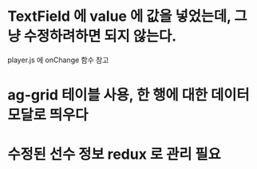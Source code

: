 # TextField 에 value 에 값을 넣었는데, 그냥 수정하려하면 되지 않는다. 
player.js 에 onChange 함수 참고

# ag-grid 테이블 사용, 한 행에 대한 데이터 모달로 띄우다

# 수정된 선수 정보 redux 로 관리 필요